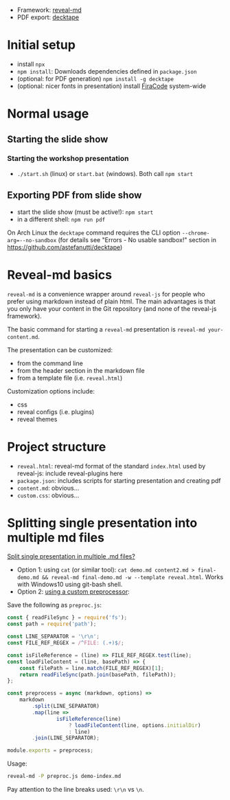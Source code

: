 - Framework: [reveal-md](https://github.com/webpro/reveal-md)
- PDF export: [decktape](https://github.com/astefanutti/decktape)

# Initial setup

- install `npx`
- `npm install`: Downloads dependencies defined in `package.json`
- (optional: for PDF generation) `npm install -g decktape`
- (optional: nicer fonts in presentation) install [FiraCode](https://github.com/tonsky/FiraCode) system-wide

# Normal usage

## Starting the slide show

### Starting the workshop presentation

- `./start.sh` (linux) or `start.bat` (windows). Both call `npm start`

## Exporting PDF from slide show

- start the slide show (must be active!): `npm start`
- in a different shell: `npm run pdf`

On Arch Linux the `decktape` command requires the CLI option `--chrome-arg=--no-sandbox` (for details see "Errors - No usable sandbox!" section in https://github.com/astefanutti/decktape)

# Reveal-md basics

`reveal-md` is a convenience wrapper around `reveal-js` for people who prefer using markdown instead of plain html. The main advantages is that you only have your content in the Git repository (and none of the reveal-js framework).

The basic command for starting a `reveal-md` presentation is `reveal-md your-content.md`.

The presentation can be customized:

- from the command line
- from the header section in the markdown file
- from a template file (i.e. `reveal.html`)

Customization options include:

- css
- reveal configs (i.e. plugins)
- reveal themes

# Project structure

- `reveal.html`: reveal-md format of the standard `index.html` used by reveal-js: include reveal-plugins here
- `package.json`: includes scripts for starting presentation and creating pdf
- `content.md`: obvious...
- `custom.css`: obvious...

# Splitting single presentation into multiple md files

[Split single presentation in multiple .md files?](https://github.com/webpro/reveal-md/issues/228)

- Option 1: using `cat` (or similar tool): `cat demo.md content2.md > final-demo.md && reveal-md final-demo.md -w --template reveal.html`. Works with Windows10 using git-bash shell.
- Option 2: [using a custom preprocessor](https://github.com/webpro/reveal-md/issues/228#issuecomment-464028190):

Save the following as `preproc.js`:

```js
const { readFileSync } = require('fs');
const path = require('path');

const LINE_SEPARATOR = '\r\n';
const FILE_REF_REGEX = /^FILE: (.+)$/;

const isFileReference = (line) => FILE_REF_REGEX.test(line);
const loadFileContent = (line, basePath) => {
    const filePath = line.match(FILE_REF_REGEX)[1];
    return readFileSync(path.join(basePath, filePath));
};

const preprocess = async (markdown, options) =>
    markdown
        .split(LINE_SEPARATOR)
        .map(line => 
                isFileReference(line) 
                    ? loadFileContent(line, options.initialDir) 
                    : line)
        .join(LINE_SEPARATOR);

module.exports = preprocess;
```

Usage:

```sh
reveal-md -P preproc.js demo-index.md
```

Pay attention to the line breaks used: `\r\n` vs `\n`.
